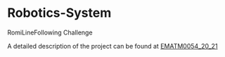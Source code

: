 # Robotics-System
RomiLineFollowing Challenge

A detailed description of the project can be found at [EMATM0054_20_21](https://github.com/paulodowd/EMATM0054_20_21)
